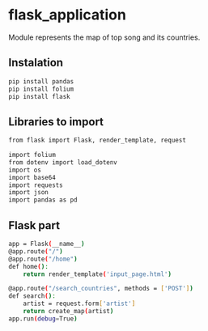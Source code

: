 # flask_application
Module represents the map of top song and its countries.


## Instalation
```bash
pip install pandas
pip install folium
pip install flask
```

## Libraries to import
```bash
from flask import Flask, render_template, request

import folium
from dotenv import load_dotenv
import os
import base64
import requests
import json
import pandas as pd
```

## Flask part
```bash
app = Flask(__name__)
@app.route("/")
@app.route("/home")
def home():
    return render_template('input_page.html')

@app.route("/search_countries", methods = ['POST'])
def search():
    artist = request.form['artist']
    return create_map(artist)
app.run(debug=True)
```
